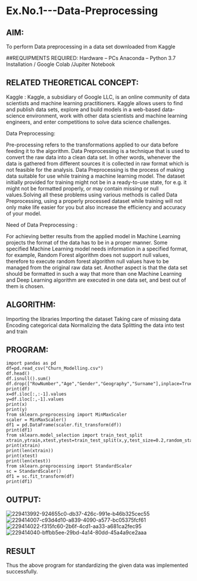 # Ex.No.1---Data-Preprocessing
## AIM:

To perform Data preprocessing in a data set downloaded from Kaggle

##REQUIPMENTS REQUIRED:
Hardware – PCs
Anaconda – Python 3.7 Installation / Google Colab /Jupiter Notebook

## RELATED THEORETICAL CONCEPT:

Kaggle :
Kaggle, a subsidiary of Google LLC, is an online community of data scientists and machine learning practitioners. Kaggle allows users to find and publish data sets, explore and build models in a web-based data-science environment, work with other data scientists and machine learning engineers, and enter competitions to solve data science challenges.

Data Preprocessing:

Pre-processing refers to the transformations applied to our data before feeding it to the algorithm. Data Preprocessing is a technique that is used to convert the raw data into a clean data set. In other words, whenever the data is gathered from different sources it is collected in raw format which is not feasible for the analysis.
Data Preprocessing is the process of making data suitable for use while training a machine learning model. The dataset initially provided for training might not be in a ready-to-use state, for e.g. it might not be formatted properly, or may contain missing or null values.Solving all these problems using various methods is called Data Preprocessing, using a properly processed dataset while training will not only make life easier for you but also increase the efficiency and accuracy of your model.

Need of Data Preprocessing :

For achieving better results from the applied model in Machine Learning projects the format of the data has to be in a proper manner. Some specified Machine Learning model needs information in a specified format, for example, Random Forest algorithm does not support null values, therefore to execute random forest algorithm null values have to be managed from the original raw data set.
Another aspect is that the data set should be formatted in such a way that more than one Machine Learning and Deep Learning algorithm are executed in one data set, and best out of them is chosen.


## ALGORITHM:
Importing the libraries
Importing the dataset
Taking care of missing data
Encoding categorical data
Normalizing the data
Splitting the data into test and train


## PROGRAM:
```
import pandas as pd
df=pd.read_csv("Churn_Modelling.csv")
df.head()
df.isnull().sum()
df.drop(["RowNumber","Age","Gender","Geography","Surname"],inplace=True,axis=1)
print(df)
x=df.iloc[:,:-1].values
y=df.iloc[:,-1].values
print(x)
print(y)
from sklearn.preprocessing import MinMaxScaler
scaler = MinMaxScaler()
df1 = pd.DataFrame(scaler.fit_transform(df))
print(df1)
from sklearn.model_selection import train_test_split
xtrain,ytrain,xtest,ytest=train_test_split(x,y,test_size=0.2,random_state=2)
print(xtrain)
print(len(xtrain))
print(xtest)
print(len(xtest))
from sklearn.preprocessing import StandardScaler
sc = StandardScaler()
df1 = sc.fit_transform(df)
print(df1)
```

## OUTPUT:

![229413992-924655c0-db37-426c-991e-b46b325cec55](https://user-images.githubusercontent.com/95043391/229421739-fe7ffb59-fd84-4ab0-b0ae-47b8157f720e.png)
![229414007-c93d4d10-a839-4090-a577-bc05375fcf61](https://user-images.githubusercontent.com/95043391/229421755-6107101a-aedd-4731-b51f-42a2cde3679f.png)
![229414022-f315fc60-2b6f-4cd1-aa33-a681ca2fec95](https://user-images.githubusercontent.com/95043391/229421771-f524af28-1b0e-4d3e-8191-685dd58dbf21.png)
![229414040-bffbb5ee-29bd-4a14-80dd-45a4a9ce2aaa](https://user-images.githubusercontent.com/95043391/229421785-697f1465-7f8b-45ea-b912-0142fc5327b0.png)

## RESULT
Thus the above program for standardizing the given data was implemented successfully.
